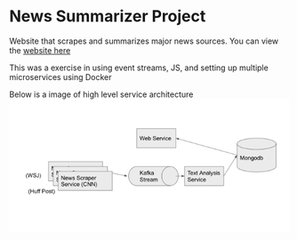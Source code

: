 # News Summarizer Project

Website that scrapes and summarizes major news sources. You can view the [website here](http://142.93.119.27:5000/)

This was a exercise in using event streams, JS, and setting up multiple microservices using Docker

Below is a image of high level service architecture
![System Design](https://github.com/jzisheng/News-Summarizer/blob/master/images/systemDesign.png?raw=true)



